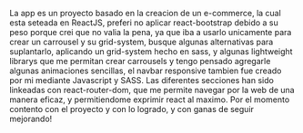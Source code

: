 La app es un proyecto basado en la creacion de un e-commerce, la cual esta seteada en ReactJS, preferi no aplicar react-bootstrap debido a su peso porque crei que no valia la pena, ya que iba a usarlo unicamente para crear un carrousel y su grid-system, busque algunas alternativas para suplantarlo, aplicando un grid-system hecho en sass, y algunas lightweight librarys que me permitan crear carrousels y tengo pensado agregarle algunas animaciones sencillas, el navbar responsive tambien fue creado por mi mediante Javascript y SASS.
Las diferentes secciones han sido linkeadas con react-router-dom, que me permite navegar por la web de una manera eficaz, y permitiendome exprimir react al maximo. Por el momento contento con el proyecto y con lo logrado, y con ganas de seguir mejorando!